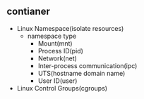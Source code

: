 ## contianer
+ Linux Namespace(isolate resources)
    - namespace type
        - Mount(mnt)
        - Process ID(pid)
        - Network(net)
        - Inter-process communication(ipc)
        - UTS(hostname domain name)
        - User ID(user)
+ Linux Control Groups(cgroups)